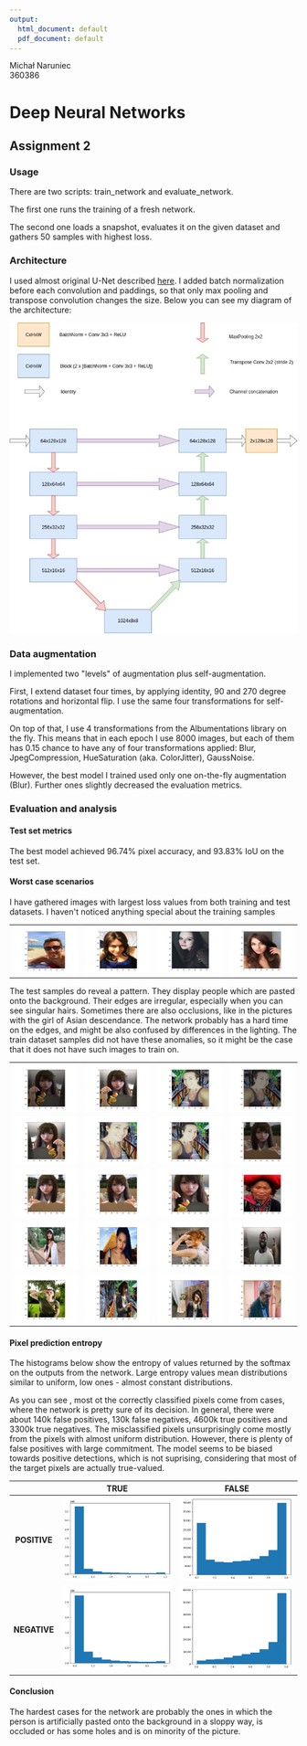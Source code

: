 ```yaml
---
output:
  html_document: default
  pdf_document: default
---
```

Michał Naruniec\
360386

# Deep Neural Networks
## Assignment 2

### Usage

There are two scripts: train_network and evaluate_network.

The first one runs the training  of a fresh network.

The second one loads a snapshot, evaluates it on the given dataset and gathers 50 samples with highest loss.

### Architecture

I used almost original U-Net described [here](https://lmb.informatik.uni-freiburg.de/people/ronneber/u-net/).
I added batch normalization before each convolution and paddings, so that only max pooling and transpose convolution changes the size.
Below you can see my diagram of the architecture:

![arch](architecture.jpg)

### Data augmentation

I implemented two "levels" of augmentation plus self-augmentation.

First, I extend dataset four times, by applying identity, 90 and 270 degree rotations and horizontal flip.
I use the same four transformations for self-augmentation.

On top of that, I use 4 transformations from the Albumentations library on the fly.
This means that in each epoch I use 8000 images, but each of them has 0.15 chance to have any of four transformations applied: Blur, JpegCompression, HueSaturation (aka. ColorJitter), GaussNoise.

However, the best model I trained used only one on-the-fly augmentation (Blur). Further ones slightly decreased the evaluation metrics.

### Evaluation and analysis

#### Test set metrics

The best model achieved 96.74% pixel accuracy, and 93.83% IoU on the test set.

#### Worst case scenarios

I have gathered images with largest loss values from both training and test datasets.
I haven't noticed anything special about the training samples

| | | | |
|:---:|:---:|:---:|:---:|
| ![](img/train/46.png) | ![](img/train/47.png) | ![](img/train/48.png) | ![](img/train/49.png) |

The test samples do reveal a pattern. They display people which are pasted onto the background.
Their edges are irregular, especially when you can see singular hairs.
Sometimes there are also occlusions, like in the pictures with the girl of Asian descendance.
The network probably has a hard time on the edges, and might be also confused by differences in the lighting.
The train dataset samples did not have these anomalies, so it might be the case that it does not have such images to train on.

| | | | |
|:---:|:---:|:---:|:---:|
| ![](img/test/49.png) | ![](img/test/48.png) | ![](img/test/47.png) | ![](img/test/46.png) |
| ![](img/test/45.png) | ![](img/test/44.png) | ![](img/test/43.png) | ![](img/test/42.png) |
| ![](img/test/41.png) | ![](img/test/40.png) | ![](img/test/39.png) | ![](img/test/38.png) |
| ![](img/test/37.png) | ![](img/test/36.png) | ![](img/test/35.png) | ![](img/test/34.png) |
| ![](img/test/33.png) | ![](img/test/32.png) | ![](img/test/31.png) | ![](img/test/30.png) |

#### Pixel prediction entropy

The histograms below show the entropy of values returned by the softmax on the outputs from the network.
Large entropy values mean distributions similar to uniform, low ones - almost constant distributions.

As you can see , most ot the correctly classified pixels come from cases, where the network is pretty sure of its decision.
In general, there were about 140k false positives, 130k false negatives, 4600k true positives and 3300k true negatives.
The misclassified pixels unsurprisingly come mostly from the pixels with almost uniform distribution.
However, there is plenty of false positives with large commitment.
The model seems to be biased towards positive detections, which is not suprising, considering that most of the target pixels are actually true-valued.

| | TRUE | FALSE|
|:---:|:---:|:---:|
| **POSITIVE** | ![TP](img/entropy/TP.png) | ![FP](img/entropy/FP.png) |
| **NEGATIVE** | ![TN](img/entropy/TN.png) | ![FN](img/entropy/FN.png) |

#### Conclusion

The hardest cases for the network are probably the ones in which the person is artificially pasted onto the background in a sloppy way, is occluded or has some holes and is on minority of the picture.
